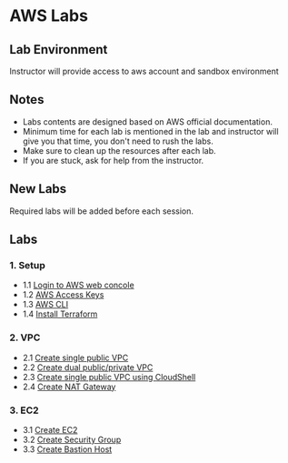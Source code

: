 # AWS Labs

## Lab Environment

Instructor will provide access to aws account and sandbox environment

## Notes

- Labs contents are designed based on AWS official documentation.
- Minimum time for each lab is mentioned in the lab and instructor will give you that time, you don't need to rush the labs.
- Make sure to clean up the resources after each lab.
- If you are stuck, ask for help from the instructor.

## New Labs

Required labs will be added before each session.

## Labs

### 1. Setup

* 1.1 [Login to AWS web concole](lab/login/login.md)
* 1.2 [AWS Access Keys](lab/login/access-keys.md)
* 1.3 [AWS CLI](lab/setup/aws-cli.md)
* 1.4 [Install Terraform](lab/setup/terraform.md)

### 2. VPC

* 2.1 [Create single public VPC](lab/vpc/single_subnet.md)
* 2.2 [Create dual public/private VPC](lab/vpc/dual_subnet.md)
* 2.3 [Create single public VPC using CloudShell](lab/vpc/single_subnet_cloudshell.md)
* 2.4 [Create NAT Gateway](lab/vpc/nat.md)


### 3. EC2

* 3.1 [Create EC2](lab/ec2/ec2-intro.md)
* 3.2 [Create Security Group](lab/ec2/security_group.md)
* 3.3 [Create Bastion Host](lab/ec2/bastion_host.md)